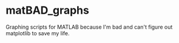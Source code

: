 # matBAD_graphs
Graphing scripts for MATLAB because I'm bad and can't figure out matplotlib to save my life.

